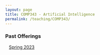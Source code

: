 ```yaml
---
layout: page
title: COMP343 - Artificial Intelligence
permalink: /teaching/COMP343/
---
```



### Past Offerings

&nbsp;&nbsp;&nbsp;[Spring 2023](/teaching/COMP343/sp23/)
